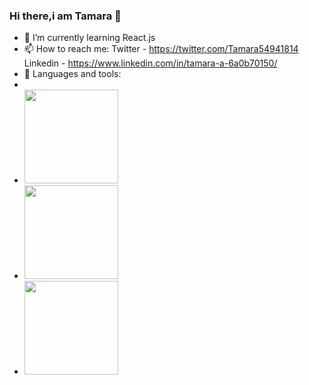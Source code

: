 ### Hi there,i am Tamara 👋

<!--
**atletisimo/atletisimo** is a ✨ _special_ ✨ repository because its `README.md` (this file) appears on your GitHub profile.

Here are some ideas to get you started:

- 🔭 I’m currently working on ...
-->

- 🌱 I’m currently learning React.js
- 📫 How to reach me: Twitter - https://twitter.com/Tamara54941814 Linkedin - https://www.linkedin.com/in/tamara-a-6a0b70150/
-  🔭 Languages and tools: 
-  <div align="center">
-  <img src="https://codecondo.com/wp-content/uploads/2017/08/Front-end-development-languages.jpg" width="150px" height="150px"/>
-  <img src="https://reactjs.org/logo-og.png" width="150px" height="150px"/>
-  <img src="https://s1.o7planning.com/en/11695/images/21379762.png" width="150px" height="150px"/>
</div>
